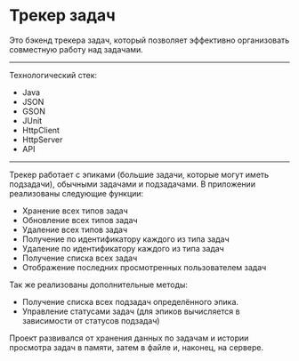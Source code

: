 # Трекер задач

Это бэкенд трекера задач, который позволяет эффективно организовать совместную работу над задачами. 

____
Технологический стек: 
* Java
* JSON
* GSON
* JUnit
* HttpClient
* HttpServer
* API
____

Трекер работает с эпиками (большие задачи, которые могут иметь подзадачи), обычными задачами и подзадачами. В приложении реализованы следующие функции:
* Хранение всех типов задач
* Обновление всех типов задач
* Удаление всех типов задач
* Получение по идентификатору каждого из типа задач
* Удаление по идентификатору каждого из типа задач
* Получение списка всех задач
* Отображение последних просмотренных пользователем задач

Так же реализованы дополнительные методы:
* Получение списка всех подзадач определённого эпика.
* Управление статусами задач (для эпиков вычисляется в зависимости от статусов подзадач)

Проект развивался от хранения данных по задачам и истории просмотра задач в памяти, затем в файле и, наконец, на сервере.

